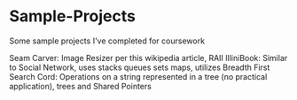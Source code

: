 # Sample-Projects
Some sample projects I've completed for coursework

Seam Carver: Image Resizer per this wikipedia article, RAII
IlliniBook: Similar to Social Network, uses stacks queues sets maps, utilizes Breadth First Search
Cord: Operations on a string represented in a tree (no practical application), trees and Shared Pointers
